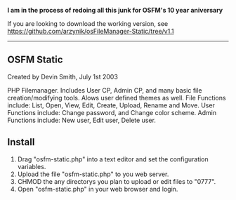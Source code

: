 **I am in the process of redoing all this junk for OSFM's 10 year aniversary**

If you are looking to download the working version, see 
https://github.com/arzynik/osFileManager-Static/tree/v1.1

----------------------

OSFM Static
---------

Created by Devin Smith, July 1st 2003



PHP Filemanager. Includes User CP, Admin CP, and many basic file creation/modifying tools. 
Alows user defined themes as well. 
File Functions include: List, Open, View, Edit, Create, Upload, Rename and Move.
User Functions include: Change password, and Change color scheme.
Admin Functions include: New user, Edit user, Delete user.


Install
-------
1. Drag "osfm-static.php" into a text editor and set the configuration variables.
2. Upload the file "osfm-static.php" to you web server.
3. CHMOD the any directorys you plan to upload or edit files to "0777".
4. Open "osfm-static.php" in your web browser and login.
